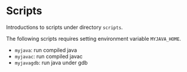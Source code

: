 # Scripts

Introductions to scripts under directory `scripts`.

The following scripts requires setting environment variable `MYJAVA_HOME`.
- `myjava`: run compiled java
- `myjavac`: run compiled javac
- `myjavagdb`: run java under gdb